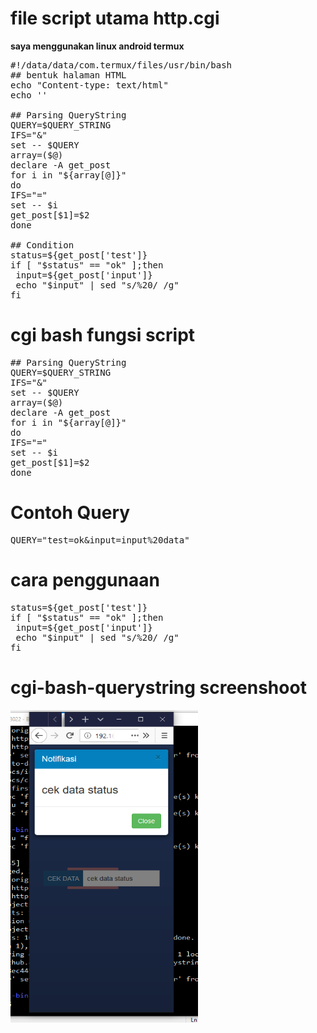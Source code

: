 # file script utama http.cgi
<strong>saya menggunakan linux android termux</strong>
<pre>
#!/data/data/com.termux/files/usr/bin/bash
## bentuk halaman HTML
echo "Content-type: text/html"
echo ''

## Parsing QueryString
QUERY=$QUERY_STRING
IFS="&"
set -- $QUERY
array=($@)
declare -A get_post
for i in "${array[@]}"
do
IFS="="
set -- $i
get_post[$1]=$2
done

## Condition
status=${get_post['test']}
if [ "$status" == "ok" ];then
 input=${get_post['input']}
 echo "$input" | sed "s/%20/ /g"
fi
</pre>

# cgi bash fungsi script
<pre>
## Parsing QueryString
QUERY=$QUERY_STRING
IFS="&"
set -- $QUERY
array=($@)
declare -A get_post
for i in "${array[@]}"
do
IFS="="
set -- $i
get_post[$1]=$2
done
</pre>
# Contoh Query
<pre>
QUERY="test=ok&input=input%20data"
</pre>
# cara penggunaan
<pre>
status=${get_post['test']}
if [ "$status" == "ok" ];then
 input=${get_post['input']}
 echo "$input" | sed "s/%20/ /g"
fi
</pre>

# cgi-bash-querystring screenshoot
<img height="500" width="300" src="ss.PNG"></img>
